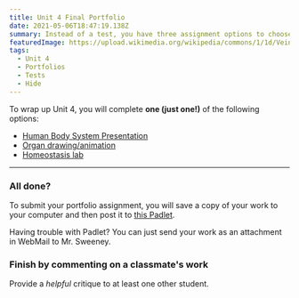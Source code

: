 ```yaml
---
title: Unit 4 Final Portfolio
date: 2021-05-06T18:47:19.138Z
summary: Instead of a test, you have three assignment options to choose from.
featuredImage: https://upload.wikimedia.org/wikipedia/commons/1/1d/Vein_art_near.png
tags:
  - Unit 4
  - Portfolios
  - Tests
  - Hide
---
```

To wrap up Unit 4, you will complete **one (just one!)** of the following options:

* [Human Body System Presentation](/posts/human-body-system-presentation/)
* [Organ drawing/animation](/posts/organ-drawing-or-animation/)
* [Homeostasis lab]()

---

### All done?

To submit your portfolio assignment, you will save a copy of your work to your computer and then post it to [this Padlet](https://padlet.com/MNCA/8wq4rltpuqstfxfl). 

Having trouble with Padlet? You can just send your work as an attachment in WebMail to Mr. Sweeney.

### Finish by commenting on a classmate's work

Provide a *helpful* critique to at least one other student.